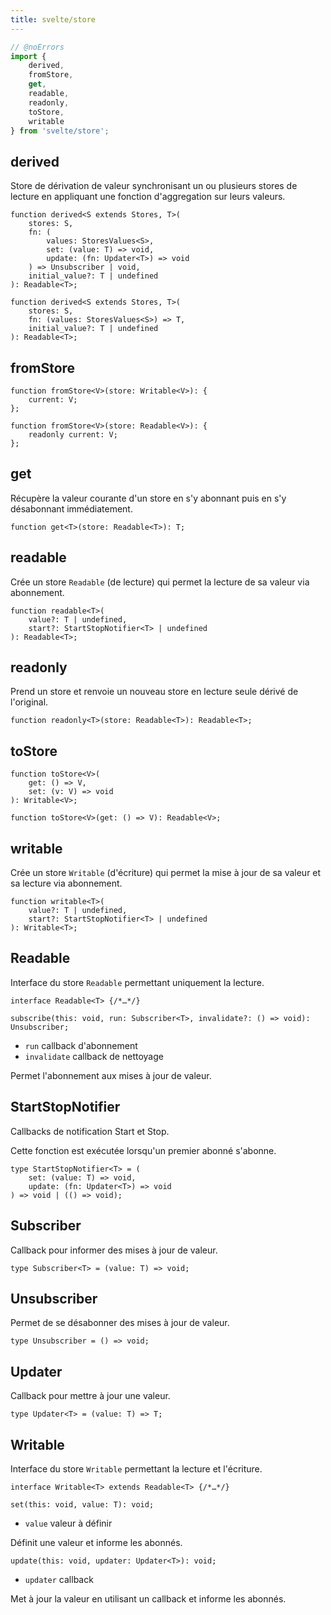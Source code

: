 ```yaml
---
title: svelte/store
---
```




```js
// @noErrors
import {
	derived,
	fromStore,
	get,
	readable,
	readonly,
	toStore,
	writable
} from 'svelte/store';
```

## derived

Store de dérivation de valeur synchronisant un ou plusieurs stores de lecture en appliquant une
fonction d'aggregation sur leurs valeurs.

<div class="ts-block">

```dts
function derived<S extends Stores, T>(
	stores: S,
	fn: (
		values: StoresValues<S>,
		set: (value: T) => void,
		update: (fn: Updater<T>) => void
	) => Unsubscriber | void,
	initial_value?: T | undefined
): Readable<T>;
```

</div>

<div class="ts-block">

```dts
function derived<S extends Stores, T>(
	stores: S,
	fn: (values: StoresValues<S>) => T,
	initial_value?: T | undefined
): Readable<T>;
```

</div>



## fromStore

<div class="ts-block">

```dts
function fromStore<V>(store: Writable<V>): {
	current: V;
};
```

</div>

<div class="ts-block">

```dts
function fromStore<V>(store: Readable<V>): {
	readonly current: V;
};
```

</div>



## get

Récupère la valeur courante d'un store en s'y abonnant puis en s'y désabonnant immédiatement.

<div class="ts-block">

```dts
function get<T>(store: Readable<T>): T;
```

</div>



## readable

Crée un store `Readable` (de lecture) qui permet la lecture de sa valeur via abonnement.

<div class="ts-block">

```dts
function readable<T>(
	value?: T | undefined,
	start?: StartStopNotifier<T> | undefined
): Readable<T>;
```

</div>



## readonly

Prend un store et renvoie un nouveau store en lecture seule dérivé de l'original.

<div class="ts-block">

```dts
function readonly<T>(store: Readable<T>): Readable<T>;
```

</div>



## toStore

<div class="ts-block">

```dts
function toStore<V>(
	get: () => V,
	set: (v: V) => void
): Writable<V>;
```

</div>

<div class="ts-block">

```dts
function toStore<V>(get: () => V): Readable<V>;
```

</div>



## writable

Crée un store `Writable` (d'écriture) qui permet la mise à jour de sa valeur et sa lecture via
abonnement.

<div class="ts-block">

```dts
function writable<T>(
	value?: T | undefined,
	start?: StartStopNotifier<T> | undefined
): Writable<T>;
```

</div>



## Readable

Interface du store `Readable` permettant uniquement la lecture.

<div class="ts-block">

```dts
interface Readable<T> {/*…*/}
```

<div class="ts-block-property">

```dts
subscribe(this: void, run: Subscriber<T>, invalidate?: () => void): Unsubscriber;
```

<div class="ts-block-property-details">

<div class="ts-block-property-bullets">

- `run` callback d'abonnement
- `invalidate` callback de nettoyage

</div>

Permet l'abonnement aux mises à jour de valeur.

</div>
</div></div>

## StartStopNotifier

Callbacks de notification Start et Stop.

Cette fonction est exécutée lorsqu'un premier abonné s'abonne.

<div class="ts-block">

```dts
type StartStopNotifier<T> = (
	set: (value: T) => void,
	update: (fn: Updater<T>) => void
) => void | (() => void);
```

</div>

## Subscriber

Callback pour informer des mises à jour de valeur.

<div class="ts-block">

```dts
type Subscriber<T> = (value: T) => void;
```

</div>

## Unsubscriber

Permet de se désabonner des mises à jour de valeur.

<div class="ts-block">

```dts
type Unsubscriber = () => void;
```

</div>

## Updater

Callback pour mettre à jour une valeur.

<div class="ts-block">

```dts
type Updater<T> = (value: T) => T;
```

</div>

## Writable

Interface du store `Writable` permettant la lecture et l'écriture.

<div class="ts-block">

```dts
interface Writable<T> extends Readable<T> {/*…*/}
```

<div class="ts-block-property">

```dts
set(this: void, value: T): void;
```

<div class="ts-block-property-details">

<div class="ts-block-property-bullets">

- `value` valeur à définir

</div>

Définit une valeur et informe les abonnés.

</div>
</div>

<div class="ts-block-property">

```dts
update(this: void, updater: Updater<T>): void;
```

<div class="ts-block-property-details">

<div class="ts-block-property-bullets">

- `updater` callback

</div>

Met à jour la valeur en utilisant un callback et informe les abonnés.

</div>
</div></div>


